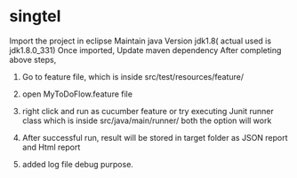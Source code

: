 # singtel

Import the project in eclipse
Maintain java Version jdk1.8( actual used is jdk1.8.0_331)
Once imported, Update maven dependency
After completing above steps,
1. Go to feature file, which is inside src/test/resources/feature/
2. open MyToDoFlow.feature file
3. right click  and run as cucumber feature or try executing Junit runner class which is inside src/java/main/runner/
	both the option will work
	
4. After successful run, result will be stored in target folder as JSON report and Html report
5. added log file debug purpose.